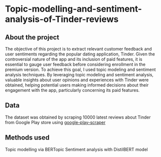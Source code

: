 # Topic-modelling-and-sentiment-analysis-of-Tinder-reviews

## About the project 


The objective of this project is to extract relevant customer feedback and user sentiments regarding the popular dating application, Tinder. Given the controversial nature of the app and its inclusion of paid features, it is essential to gauge user feedback before considering enrollment in the premium version. To achieve this goal, I used topic modeling and sentiment analysis techniques. By leveraging topic modeling and sentiment analysis, valuable insights about user opinions and experiences with Tinder were obtained, helping potential users making informed decisions about their engagement with the app, particularly concerning its paid features.

## Data

The dataset was obtained by scraping 10000 latest reviews about Tinder from Google Play store using
[google-play-scraper](https://pypi.org/project/google-play-scraper/)


## Methods used 

Topic modelling via BERTopic 
Sentiment analysis with DistilBERT model

